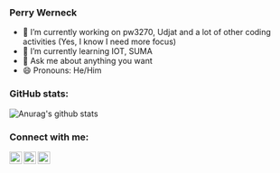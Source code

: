 ### Perry Werneck

- 🔭 I’m currently working on pw3270, Udjat and a lot of other coding activities (Yes, I know I need more focus)
- 🌱 I’m currently learning IOT, SUMA
- 💬 Ask me about anything you want
- 😄 Pronouns: He/Him

### GitHub stats:

![Anurag's github stats](https://github-readme-stats.vercel.app/api?username=PerryWerneck&show_icons=true&theme=radical)

### Connect with me:

[<img align="left" alt="Facebook" width="22px" src="https://cdn.jsdelivr.net/npm/simple-icons@3.9.0/icons/facebook.svg" />][facebook]
[<img align="left" alt="Twitter" width="22px" src="https://cdn.jsdelivr.net/npm/simple-icons@v3/icons/twitter.svg" />][twitter]
[<img align="left" alt="LinkedIn" width="22px" src="https://cdn.jsdelivr.net/npm/simple-icons@v3/icons/linkedin.svg" />][linkedin]


<!--

References: https://www.youtube.com/watch?v=ECuqb5Tv9qI

**PerryWerneck/PerryWerneck** is a ✨ _special_ ✨ repository because its `README.md` (this file) appears on your GitHub profile.

Here are some ideas to get you started:

- 👯 I’m looking to collaborate on ...
- 🤔 I’m looking for help with ...
- 📫 How to reach me: ...
- ⚡ Fun fact: ...
-->


[twitter]: https://twitter.com/PerryWerneck
[linkedin]: https://linkedin.com/in/perrywerneck
[facebook]: https://www.facebook.com/perry.werneck/

